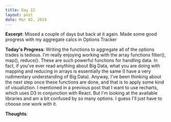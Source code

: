 ```yaml
---
title: Day 22
layout: post
date: Mar 02, 2019
---
```


**Excerpt**: Missed a couple of days but back at it again. Made some good progress with my aggregate calcs in Options Tracker

**Today's Progress**: Writing the functions to aggregate all of the options trades is tedious. I'm really enjoying working with the array functions filter(), map(), reduce(). These are such powerful functions for handling data. In fact, if you've ever read anything about Big Data, what you are doing with mapping and reducing in arrays is essentially the same (I have a very rudimentary understanding of Big Data). Anyway, I've been thinking about the next step once these functions are done, and that is to apply some kind of visualiztion. I mentioned in a previous post that I want to use recharts, which uses D3 in conjunction with React. But I'm looking at the available libraries and am a bit confused by so many options. I guess I'll just have to choose one work with it. 

**Thoughts**: 
